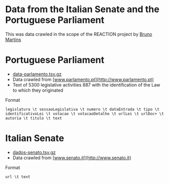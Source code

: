# Data from the Italian Senate and the Portuguese Parliament

This was data crawled in the scope of the REACTION project by [Bruno Martins](http://web.ist.utl.pt/bruno.g.martins/)


Portuguese Parliament
=====================

- [data-parlamento.tsv.gz](data-parlamento.tsv.gz)
- Data crawled from [www.parlamento.pt](http://www.parlamento.pt)
- Text of 5300 legislative activities 887 with the identification of the Law to which they originated

Format

    legislatura \t sessaoLegislativa \t numero \t dataEntrada \t tipo \t identificativoLei \t votacao \t votacaoDetalhe \t urlLei \t urlDoc+ \t autoria \t titulo \t text


Italian Senate
==============

- [dados-senato.tsv.gz](dados-senato.tsv.gz)
- Data crawled from [www.senato.it](http://www.senato.it)

Format

    url \t text
